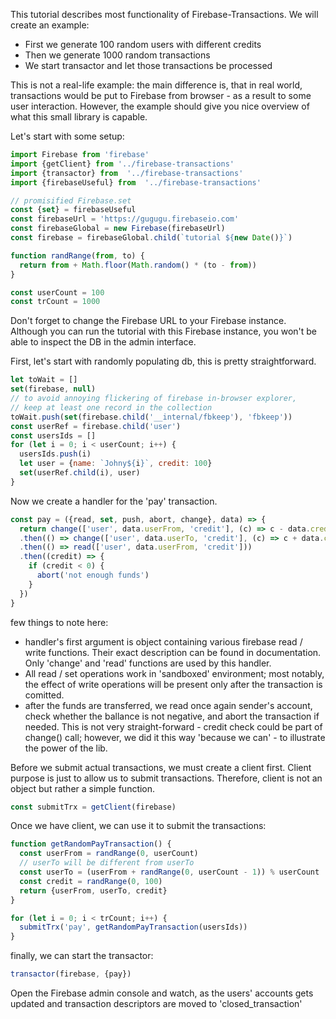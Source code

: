 
This tutorial describes most functionality of Firebase-Transactions. We will create an example: 

- First we generate 100 random users with different credits
- Then we generate 1000 random transactions 
- We start transactor and let those transactions be processed

This is not a real-life example: the main difference is, that in real world, transactions
would be put to Firebase from browser - as a result to some user interaction. However, the example
should give you nice overview of what this small library is capable.

Let's start with some setup:
```javascript
import Firebase from 'firebase'
import {getClient} from '../firebase-transactions'
import {transactor} from  '../firebase-transactions'
import {firebaseUseful} from  '../firebase-transactions'

// promisified Firebase.set
const {set} = firebaseUseful
const firebaseUrl = 'https://gugugu.firebaseio.com'
const firebaseGlobal = new Firebase(firebaseUrl)
const firebase = firebaseGlobal.child(`tutorial ${new Date()}`)

function randRange(from, to) {
  return from + Math.floor(Math.random() * (to - from))
}

const userCount = 100
const trCount = 1000
```

Don't forget to change the Firebase URL to your Firebase instance. Although you can run the tutorial
with this Firebase instance, you won't be able to inspect the DB in the admin interface.

First, let's start with randomly populating db, this is pretty straightforward.
```javascript
let toWait = []
set(firebase, null)
// to avoid annoying flickering of firebase in-browser explorer,
// keep at least one record in the collection
toWait.push(set(firebase.child('__internal/fbkeep'), 'fbkeep'))
const userRef = firebase.child('user')
const usersIds = []
for (let i = 0; i < userCount; i++) {
  usersIds.push(i)
  let user = {name: `Johny${i}`, credit: 100}
  set(userRef.child(i), user)
}
```

Now we create a handler for the 'pay' transaction.
```javascript
const pay = ({read, set, push, abort, change}, data) => {
  return change(['user', data.userFrom, 'credit'], (c) => c - data.credit)
  .then(() => change(['user', data.userTo, 'credit'], (c) => c + data.credit))
  .then(() => read(['user', data.userFrom, 'credit']))
  .then((credit) => {
    if (credit < 0) {
      abort('not enough funds')
    }
  })
}
```
few things to note here:
- handler's first argument is object containing various firebase read / write functions. Their exact
  description can be found in documentation. Only 'change' and 'read' functions are used by this
  handler.
- All read / set operations work in 'sandboxed' environment; most notably, the effect of write
  operations will be present only after the transaction is comitted.
- after the funds are transferred, we read once again sender's account, check whether the ballance is not negative, and abort
  the transaction if needed. This is not very straight-forward - credit check could be part of
  change() call; however, we did it this way 'because we can' - to illustrate the power of the lib.

Before we submit actual transactions, we must create a client first. Client purpose is just to
allow us to submit transactions. Therefore, client is not an object but rather a simple function.
```javascript
const submitTrx = getClient(firebase)
```

Once we have client, we can use it to submit the transactions:
```javascript
function getRandomPayTransaction() {
  const userFrom = randRange(0, userCount)
  // userTo will be different from userTo
  const userTo = (userFrom + randRange(0, userCount - 1)) % userCount
  const credit = randRange(0, 100)
  return {userFrom, userTo, credit}
}

for (let i = 0; i < trCount; i++) {
  submitTrx('pay', getRandomPayTransaction(usersIds))
}
```

finally, we can start the transactor:
```javascript
transactor(firebase, {pay})
```

Open the Firebase admin console and watch, as the users' accounts gets updated and transaction
descriptors are moved to 'closed_transaction'


